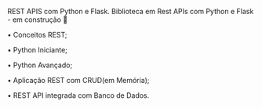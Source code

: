 REST APIS com Python e Flask.
Biblioteca em Rest APIs com Python e Flask - em construção 🚧

• Conceitos REST;

• Python Iniciante;

• Python Avançado;

• Aplicação REST com CRUD(em Memória);

• REST API integrada com Banco de Dados.
